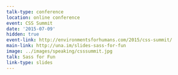 ```yaml
---
talk-type: conference
location: online conference
event: CSS Summit
date: '2015-07-09'
hidden: true
event-link: http://environmentsforhumans.com/2015/css-summit/
main-link: http://una.im/slides-sass-for-fun
image: ../images/speaking/csssummit.jpg
talk: Sass for Fun
link-type: slides
---
```

